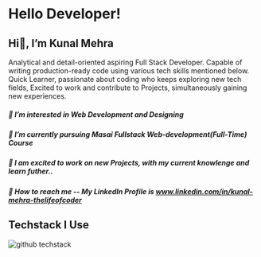 # Hello Developer!

## Hi👋, I’m Kunal Mehra

Analytical and detail-oriented aspiring Full Stack Developer. 
Capable of writing production-ready code using various tech skills mentioned below.
Quick Learner, passionate about coding who keeps exploring new tech fields, 
Excited to work and contribute to Projects, simultaneously gaining new experiences.

##### 📘 I’m interested in Web Development and Designing
##### 🌱 I’m currently pursuing Masai Fullstack Web-development(Full-Time) Course
##### 💝 I am excited to work on new Projects, with my current knowlenge and learn futher..
##### 📳 How to reach me -- My LinkedIn Profile is www.linkedin.com/in/kunal-mehra-thelifeofcoder

## Techstack I Use
![github techstack](https://user-images.githubusercontent.com/112753481/215295303-b3a01994-aae3-403f-aedf-062a007f69cc.png)

<!---
KunalMehra075/KunalMehra075 is a ✨ special ✨ repository because its `README.md` (this file) appears on your GitHub profile.
You can click the Preview link to take a look at your changes.
--->
